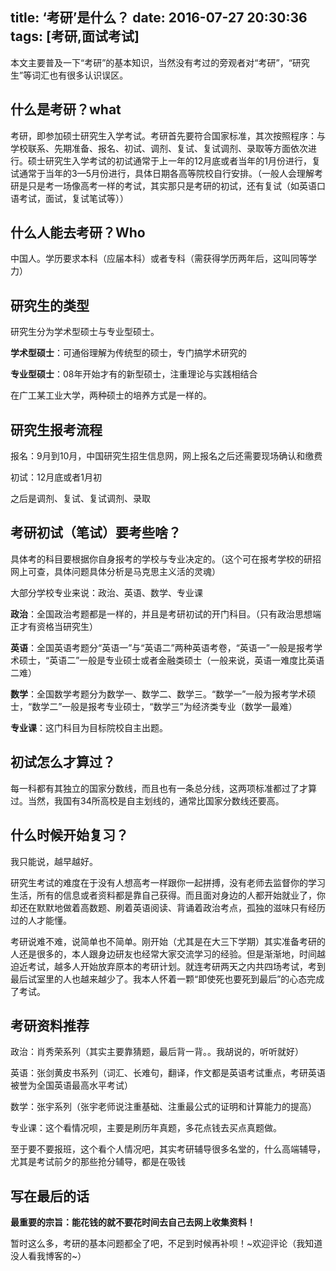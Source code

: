 title: ‘考研’是什么？
date: 2016-07-27 20:30:36
tags: [考研,面试考试]
---
本文主要普及一下“考研”的基本知识，当然没有考过的旁观者对“考研”，“研究生”等词汇也有很多认识误区。

<!-- more -->

## 什么是考研？what
考研，即参加硕士研究生入学考试。考研首先要符合国家标准，其次按照程序：与学校联系、先期准备、报名、初试、调剂、复试、复试调剂、录取等方面依次进行。硕士研究生入学考试的初试通常于上一年的12月底或者当年的1月份进行，复试通常于当年的3—5月份进行，具体日期各高等院校自行安排。（一般人会理解考研是只是考一场像高考一样的考试，其实那只是考研的初试，还有复试（如英语口语考试，面试，复试笔试等））

## 什么人能去考研？Who
中国人。学历要求本科（应届本科）或者专科（需获得学历两年后，这叫同等学力）

## 研究生的类型
研究生分为学术型硕士与专业型硕士。

**学术型硕士**：可通俗理解为传统型的硕士，专门搞学术研究的

**专业型硕士**：08年开始才有的新型硕士，注重理论与实践相结合

在广工某工业大学，两种硕士的培养方式是一样的。

## 研究生报考流程
报名：9月到10月，中国研究生招生信息网，网上报名之后还需要现场确认和缴费

初试：12月底或者1月初

之后是调剂、复试、复试调剂、录取

## 考研初试（笔试）要考些啥？
具体考的科目要根据你自身报考的学校与专业决定的。（这个可在报考学校的研招网上可查，具体问题具体分析是马克思主义活的灵魂）

大部分学校专业来说：政治、英语、数学、专业课

**政治**：全国政治考题都是一样的，并且是考研初试的开门科目。（只有政治思想端正才有资格当研究生）

**英语**：全国英语考题分“英语一”与“英语二”两种英语考卷，“英语一”一般是报考学术硕士，“英语二”一般是专业硕士或者金融类硕士（一般来说，英语一难度比英语二难）

**数学**：全国数学考题分为数学一、数学二、数学三。“数学一”一般为报考学术硕士，“数学二”一般是报考专业硕士，“数学三”为经济类专业（数学一最难）

**专业课**：这门科目为目标院校自主出题。

## 初试怎么才算过？
每一科都有其独立的国家分数线，而且也有一条总分线，这两项标准都过了才算过。当然，我国有34所高校是自主划线的，通常比国家分数线还要高。

## 什么时候开始复习？
我只能说，越早越好。

研究生考试的难度在于没有人想高考一样跟你一起拼搏，没有老师去监督你的学习生活，所有的信息或者资料都是靠自己获得。而且面对身边的人都开始就业了，你却还在默默地做着高数题、刷着英语阅读、背诵着政治考点，孤独的滋味只有经历过的人才能懂。

考研说难不难，说简单也不简单。刚开始（尤其是在大三下学期）其实准备考研的人还是很多的，本人跟身边研友也经常大家交流学习的经验。但是渐渐地，时间越迫近考试，越多人开始放弃原本的考研计划。就连考研两天之内共四场考试，考到最后试室里的人也越来越少了。我本人怀着一颗“即使死也要死到最后”的心态完成了考试。

## 考研资料推荐
政治：肖秀荣系列（其实主要靠猜题，最后背一背。。我胡说的，听听就好）

英语：张剑黄皮书系列（词汇、长难句，翻译，作文都是英语考试重点，考研英语被誉为全国英语最高水平考试）

数学：张宇系列（张宇老师说注重基础、注重最公式的证明和计算能力的提高）

专业课：这个看情况呗，主要是刷历年真题，多花点钱去买点真题做。

至于要不要报班，这个看个人情况吧，其实考研辅导很多名堂的，什么高端辅导，尤其是考试前夕的那些抢分辅导，都是在吸钱

## 写在最后的话 

**最重要的宗旨：能花钱的就不要花时间去自己去网上收集资料！**

 

暂时这么多，考研的基本问题都全了吧，不足到时候再补呗！~欢迎评论（我知道没人看我博客的~）
